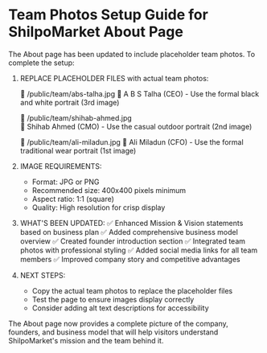 Team Photos Setup Guide for ShilpoMarket About Page
=======================================================

The About page has been updated to include placeholder team photos. To complete the setup:

1. REPLACE PLACEHOLDER FILES with actual team photos:
   
   📁 /public/team/abs-talha.jpg
   👤 A B S Talha (CEO) - Use the formal black and white portrait (3rd image)
   
   📁 /public/team/shihab-ahmed.jpg  
   👤 Shihab Ahmed (CMO) - Use the casual outdoor portrait (2nd image)
   
   📁 /public/team/ali-miladun.jpg
   👤 Ali Miladun (CFO) - Use the formal traditional wear portrait (1st image)

2. IMAGE REQUIREMENTS:
   - Format: JPG or PNG
   - Recommended size: 400x400 pixels minimum
   - Aspect ratio: 1:1 (square)
   - Quality: High resolution for crisp display

3. WHAT'S BEEN UPDATED:
   ✅ Enhanced Mission & Vision statements based on business plan
   ✅ Added comprehensive business model overview
   ✅ Created founder introduction section
   ✅ Integrated team photos with professional styling
   ✅ Added social media links for all team members
   ✅ Improved company story and competitive advantages

4. NEXT STEPS:
   - Copy the actual team photos to replace the placeholder files
   - Test the page to ensure images display correctly
   - Consider adding alt text descriptions for accessibility

The About page now provides a complete picture of the company, founders, and business model that will help visitors understand ShilpoMarket's mission and the team behind it.
